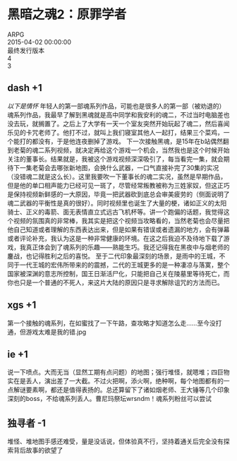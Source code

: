 



# 黑暗之魂2：原罪学者
  
ARPG  
2015-04-02 00:00:00  
最终发行版本  
4  
3
## dash +1


*以下是情怀*
    年轻人的第一部魂系列作品，可能也是很多人的第一部（被劝退的）魂系列作品，我最早了解到黑魂就是高中同学和我安利的魂二，不过当时电脑差也没去玩，就搁置了。之后上了大学有一天一个室友突然开始玩起了魂二，然后喜闻乐见的卡咒老师了。他打不过，就叫上我们寝室其他人一起打，结果三个菜鸡，一个能打的都没有，于是他连夜删掉了游戏。
    下一次接触黑魂，是15年在b站偶然翻到老菊的魂二系列视频，就决定再给这个游戏一个机会，当然我也是这个时候开始关注的董事长。结果就是，我被这个游戏视频深深吸引了，每当看完一集，就会期待下一集老菊会去哪张新地图，会换什么武器，一口气直接补完了30集的实况（没错魂二就是这么长）。这里我要吹一下董事长的魂二实况，虽然是早期作品，但是他的单口相声能力已经可见一斑了，尽管经常叛教被称为三姓家奴，但这正巧是保持视频新鲜感的一大原因，毕竟一把武器砍到底总会审美疲劳的（侧面说明了魂二武器的平衡性是真的很好）。同时视频里也诞生了大量的梗，诸如正义的太阳骑士、正义的毒箭、面无表情直立式远古飞机杯等。讲一个跑偏的话题，我觉得这个视频的氛围真的非常棒，我其实是把这个视频当攻略看的，当然老菊也会尽量把他自己知道或者理解的东西表达出来，但是如果有错误或者遗漏的地方，会有弹幕或者评论补充，我认为这是一种非常健康的环境。在这之后我迫不及待地下载了游戏，我真正体会到了魂系列的乐趣——熟能生巧。我还记得我在黑夜中与烟老师的鏖战，也记得胜利之后的喜悦。
    至于二代印象最深刻的场景，是雨中的王城，不同于一代王城的宏伟所带来的的震撼，二代的王城更多的是一种凄凉与落寞，整个国家被深渊的意志所控制，国王日渐活尸化，只能把自己关在陵墓里等待死亡，而你也只是一个普通的不死人，来这片大陆的原因只是寻求解除诅咒的方法而已。
## xgs +1


第一个接触的魂系列，在如蜜找了一下午路，查攻略才知道怎么走……至今没打通，但游戏太难是我的错.jpg
## ie +1


说一下喷点。大而无当（显然工期有点问题）的地图；强行堆怪，就嗯堆；四巨物实在是丢人，演出差了一大截。不过火把啊，添火啊，绝种啊，每个地图都有的一点解谜要素啊，都还是值得表扬的。总还算留下了诸如烟老师、王大锤等几个印象深刻的boss，不给魂系列丢人。曹尼玛祭坛wrsndm！魂系列粉丝可以尝试
## 独寻者 -1


堆怪、堆地图手感还难受，量是没话说，但体验真不行，坚持着通关后完全没有探索背后故事的欲望了